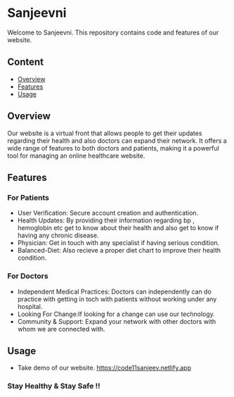 # Sanjeevni

Welcome to Sanjeevni. This repository contains code and features of our website.



## Content

 - [Overview](#Overview)
 - [Features](#Features)
 - [Usage](#Usage)


## <a name="Overview"></a> Overview
Our website is a virtual front that allows people to get their updates regarding their health and also doctors can expand their network.
 It offers a wide range of features to both doctors and patients, making it a powerful tool for managing an online healthcare website.


## <a name="Features"></a>  Features
### For Patients
+ User Verification: Secure account creation and authentication.
+ Health Updates: By providing their information regarding bp , hemoglobin etc get to know about their health and also get to know if having any chronic disease.
+ Physician: Get in touch with any specialist if having serious condition.
+ Balanced-Diet: Also recieve a proper diet chart to improve their health condition.

### For Doctors
+ Independent Medical Practices: Doctors can independently can do practice with getting in toch with patients without working under any hospital.
+ Looking For Change:If looking for a change can use our technology.
+ Community & Support: Expand your network with other doctors with whom we are connected with.


## <a name="Usage"></a>  Usage
+ Take demo of our website.
 https://code11sanjeev.netlify.app


### Stay Healthy & Stay Safe !!
